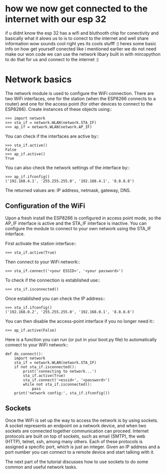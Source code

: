 # how we now get connected to the internet with our esp 32



if u didnt know the esp 32 has a wifi and bluthooth chip  for conectivity and basically what it alows us to is to conect to the internet and well share information wow sounds cool right yes its cools stufff :)
heres some basic info on how get yourself conected like i mentioned earlier we do not need make our won code we can use the network libary built in  with mircopython to do that for us and connect to the internet :)


Network basics
==============

The network module is used to configure the WiFi connection.  There are two WiFi
interfaces, one for the station (when the ESP8266 connects to a router) and one
for the access point (for other devices to connect to the ESP8266).  Create
instances of these objects using::

    >>> import network
    >>> sta_if = network.WLAN(network.STA_IF)
    >>> ap_if = network.WLAN(network.AP_IF)

You can check if the interfaces are active by::

    >>> sta_if.active()
    False
    >>> ap_if.active()
    True

You can also check the network settings of the interface by::

    >>> ap_if.ifconfig()
    ('192.168.4.1', '255.255.255.0', '192.168.4.1', '8.8.8.8')

The returned values are: IP address, netmask, gateway, DNS.

Configuration of the WiFi
-------------------------

Upon a fresh install the ESP8266 is configured in access point mode, so the
AP_IF interface is active and the STA_IF interface is inactive.  You can
configure the module to connect to your own network using the STA_IF interface.

First activate the station interface::

    >>> sta_if.active(True)

Then connect to your WiFi network::

    >>> sta_if.connect('<your ESSID>', '<your password>')

To check if the connection is established use::

    >>> sta_if.isconnected()

Once established you can check the IP address::

    >>> sta_if.ifconfig()
    ('192.168.0.2', '255.255.255.0', '192.168.0.1', '8.8.8.8')

You can then disable the access-point interface if you no longer need it::

    >>> ap_if.active(False)

Here is a function you can run (or put in your boot.py file) to automatically
connect to your WiFi network::

    def do_connect():
        import network
        sta_if = network.WLAN(network.STA_IF)
        if not sta_if.isconnected():
            print('connecting to network...')
            sta_if.active(True)
            sta_if.connect('<essid>', '<password>')
            while not sta_if.isconnected():
                pass
        print('network config:', sta_if.ifconfig())

Sockets
-------

Once the WiFi is set up the way to access the network is by using sockets.
A socket represents an endpoint on a network device, and when two sockets are
connected together communication can proceed.
Internet protocols are built on top of sockets, such as email (SMTP), the web
(HTTP), telnet, ssh, among many others.  Each of these protocols is assigned
a specific port, which is just an integer.  Given an IP address and a port
number you can connect to a remote device and start talking with it.

The next part of the tutorial discusses how to use sockets to do some common
and useful network tasks.

